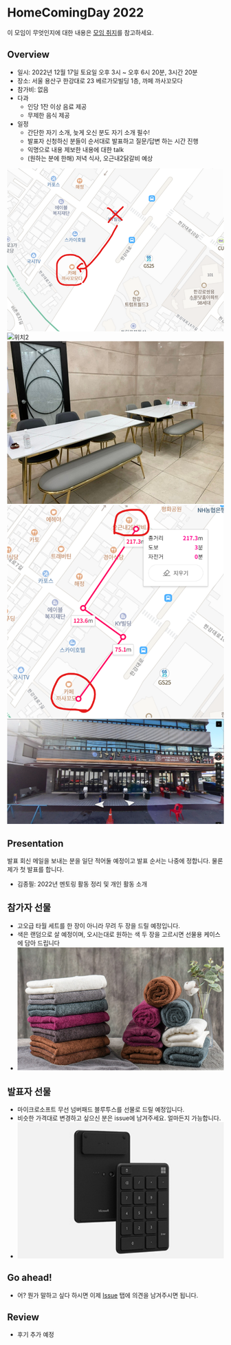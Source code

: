 # HomeComingDay 2022

이 모임이 무엇인지에 대한 내용은 [모임 취지](WhyHomeComingDay.md)를 참고하세요.

## Overview

- 일시: 2022년 12월 17일 토요일 오후 3시 ~ 오후 6시 20분, 3시간 20분
- 장소: 서울 용산구 한강대로 23 베르가모빌딩 1층, 까페 까사꼬모다
- 참가비: 없음
- 다과
  - 인당 1잔 이상 음료 제공
  - 무제한 음식 제공
- 일정
  - 간단한 자기 소개, 늦게 오신 분도 자기 소개 필수!
  - 발표자 신청하신 분들이 순서대로 발표하고 질문/답변 하는 시간 진행
  - 익명으로 내용 제보한 내용에 대한 talk
  - (원하는 분에 한해) 저녁 식사, 오근내2닭갈비 예상

![위치](place1.png)
![위치2](place2.png)
![위치3](place3.png)
![저녁식사](dinner1.png)
![저녁식사](dinner2.png)

## Presentation

발표 회신 메일을 보내는 분을 일단 적어둘 예정이고 발표 순서는 나중에 정합니다.
물론 제가 첫 발표를 합니다.

- 김종필: 2022년 멘토링 활동 정리 및 개인 활동 소개

## 참가자 선물

- 고오급 타월 세트를 한 장이 아니라 무려 두 장을 드릴 예정입니다.
- 색은 랜덤으로 살 예정이며, 오시는대로 원하는 색 두 장을 고르시면 선물용 케이스에 담아 드립니다
- ![towel](towel.png)

## 발표자 선물

- 마이크로소프트 무선 넘버패드 블루투스를 선물로 드릴 예정입니다.
- 비슷한 가격대로 변경하고 싶으신 분은 issue에 남겨주세요. 얼마든지 가능합니다.
- ![NumberPad](NumberPad.png)

## Go ahead!

- 어? 뭔가 말하고 싶다 하시면 이제 [Issue](https://github.com/ThinkAboutSoftware/HomeComingDay/issues) 탭에 의견을 남겨주시면 됩니다.

## Review

- 후기 추가 예정